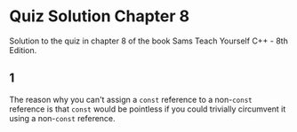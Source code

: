 # Quiz Solution Chapter 8

Solution to the quiz in chapter 8 of the book Sams Teach Yourself C++ - 8th Edition.

## 1

The reason why you can't assign a `const` reference to a non-`const` reference is that `const` would be pointless if you could trivially circumvent it using a non-`const` reference.
